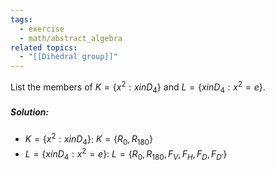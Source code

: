 ```yaml
---
tags:
  - exercise
  - math/abstract_algebra
related topics:
  - "[[Dihedral group]]"
---
```

List the members of $K = \{x^2 : x  in D_4\}$ and $L = \{x  in D_4 : x^2 = e\}$.
##### Solution:
- $K = \{x^2 : x  in D_4\}$:
	$K=\{R_0,R_{180}\}$
- $L = \{x  in D_4 : x^2 = e\}$:
	$L = \{R_0,R_{180},F_V,F_H,F_D,F_{D'}\}$
